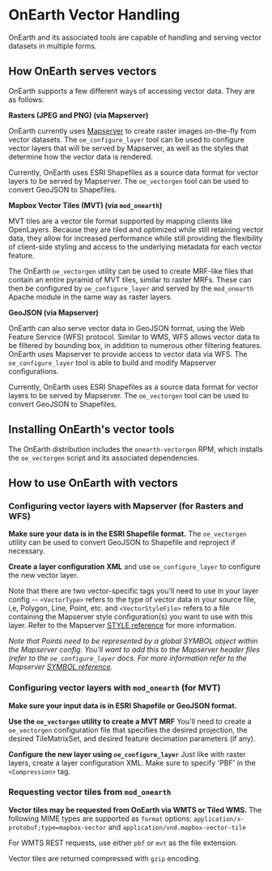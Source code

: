 # OnEarth Vector Handling

 OnEarth and its associated tools are capable of handling and serving vector datasets in multiple forms.

## How OnEarth serves vectors
OnEarth supports a few different ways of accessing vector data. They are as follows:

**Rasters (JPEG and PNG) (via Mapserver)**

OnEarth currently uses [Mapserver](http://mapserver.org) to create raster images on-the-fly from vector datasets. The `oe_configure_layer` tool can be used to configure vector layers that will be served by Mapserver, as well as the styles that determine how the vector data is rendered.

Currently, OnEarth uses ESRI Shapefiles as a source data format for vector layers to be served by Mapserver. The `oe_vectorgen` tool can be used to convert GeoJSON to Shapefiles.

**Mapbox Vector Tiles (MVT) (via `mod_onearth`)**

MVT tiles are a vector tile format supported by mapping clients like OpenLayers. Because they are tiled and optimized while still retaining vector data, they allow for increased performance while still providing the flexibility of client-side styling and access to the underlying metadata for each vector feature.

The OnEarth `oe_vectorgen` utility can be used to create MRF-like files that contain an entire pyramid of MVT tiles, similar to raster MRFs. These can then be configured by `oe_configure_layer` and served by the `mod_onearth` Apache module in the same way as raster layers.

**GeoJSON (via Mapserver)**

OnEarth can also serve vector data in GeoJSON format, using the Web Feature Service (WFS) protocol. Similar to WMS, WFS allows vector data to be filtered by bounding box, in addition to numerous other filtering features. OnEarth uses Mapserver to provide access to vector data via WFS. The `oe_configure_layer` tool is able to build and modify Mapserver configurations.

Currently, OnEarth uses ESRI Shapefiles as a source data format for vector layers to be served by Mapserver. The `oe_vectorgen` tool can be used to convert GeoJSON to Shapefiles.

## Installing OnEarth's vector tools
The OnEarth distribution includes the `onearth-vectorgen` RPM, which installs the `oe_vectorgen` script and its associated dependencies.

## How to use OnEarth with vectors

### Configuring vector layers with Mapserver (for Rasters and WFS)

**Make sure your data is in the ESRI Shapefile format.** The `oe_vectorgen` utility can be used to convert GeoJSON to Shapefile and reproject if necessary.

**Create a layer configuration XML** and use `oe_configure_layer` to configure the new vector layer. 

Note that there are two vector-specific tags you'll need to use in your layer config -- `<VectorType>` refers to the type of vector data in your source file, i,e, Polygon, Line, Point, etc. and `<VectorStyleFile>` refers to a file containing the Mapserver style configuration(s) you want to use with this layer. Refer to the Mapserver [STYLE reference](http://mapserver.org/mapfile/style.html) for more information. 

*Note that Points need to be represented by a global SYMBOL object within the Mapserver config. You'll want to add this to the Mapserver header files (refer to the `oe_configure_layer` docs. For more information refer to the Mapserver [SYMBOL reference](http://mapserver.org/mapfile/symbol.html).*


### Configuring vector layers with `mod_onearth` (for MVT)
**Make sure your input data is in ESRI Shapefile or GeoJSON format.**

**Use the `oe_vectorgen` utility to create a MVT MRF** You'll need to create a `oe_vectorgen` configuration file that specifies the desired projection, the desired TileMatrixSet, and desired feature decimation parameters (if any).

**Configure the new layer using `oe_configure_layer`** Just like with raster layers, create a layer configuration XML. Make sure to specify 'PBF' in the `<Compression>` tag. 

### Requesting vector tiles from `mod_onearth`
**Vector tiles may be requested from OnEarth via WMTS or Tiled WMS.** The following MIME types are supported as `format` options: `application/x-protobuf;type=mapbox-vector` and `application/vnd.mapbox-vector-tile`

For WMTS REST requests, use either `pbf` or `mvt` as the file extension.

Vector tiles are returned compressed with `gzip` encoding.


